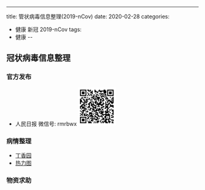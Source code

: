 ---
title: 管状病毒信息整理(2019-nCov)
date:  2020-02-28
categories:
- 健康 新冠 2019-nCov
tags:
- 健康
--

## 冠状病毒信息整理

### 官方发布

- 人民日报
    微信号: rmrbwx
    ![](.coronavirus_images/53dcc338.png)


### 病情整理

- [丁香园](https://3g.dxy.cn/newh5/view/pneumonia)
- [热力图](https://gisanddata.maps.arcgis.com/apps/opsdashboard/index.html#/bda7594740fd40299423467b48e9ecf6)


### 物资求助



